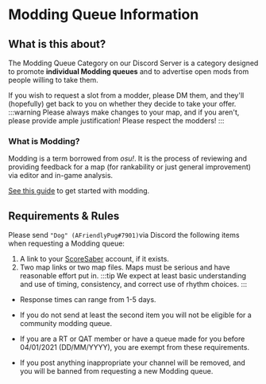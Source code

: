 # Modding Queue Information

## What is this about?
The Modding Queue Category on our Discord Server is a category designed to promote **individual Modding queues** and to advertise open mods from people willing to take them.

If you wish to request a slot from a modder, please DM them, and they'll (hopefully) get back to you on whether they decide to take your offer.
:::warning Please always make changes to your map, and if you aren't, please provide ample justification! Please respect the modders!
:::  

### What is Modding?
Modding is a term borrowed from *osu!*. It is the process of reviewing and providing feedback for a map (for rankability or just general improvement) via editor and in-game analysis.

[See this guide](https://bit.ly/ScoreSaberModding) to get started with modding.  


## Requirements & Rules
Please send `"Dog" (AFriendlyPug#7901)`via Discord the following items when requesting a Modding queue:

1. A link to your [ScoreSaber](https://scoresaber.com) account, if it exists.
2. Two map links or two map files. Maps must be serious and have reasonable effort put in.
:::tip We expect at least basic understanding and use of timing, consistency, and correct use of rhythm choices.
:::
- Response times can range from 1-5 days.

- If you do not send at least the second item you will not be eligible for a community modding queue.
- If you are a RT or QAT member or have a queue made for you before 04/01/2021 (DD/MM/YYYY), you are exempt from these requirements.
- If you post anything inappropriate your channel will be removed, and you will be banned from requesting a new Modding queue.
